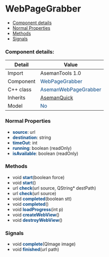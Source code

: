 # WebPageGrabber

 * [Component details](#component-details)
 * [Normal Properties](#normal-properties)
 * [Methods](#methods)
 * [Signals](#signals)


### Component details:

|Detail|Value|
|------|-----|
|Import|AsemanTools 1.0|
|Component|<font color='#074885'>WebPageGrabber</font>|
|C++ class|<font color='#074885'>AsemanWebPageGrabber</font>|
|Inherits|<font color='#074885'>[AsemanQuick](https://github.com/Aseman-Land/libqtelegram-aseman-edition/blob/API51/telegram/documents/types/asemanquick.md)</font>|
|Model|<font color='#074885'>No</font>|


### Normal Properties

* <font color='#074885'><b>source</b></font>: url
* <font color='#074885'><b>destination</b></font>: string
* <font color='#074885'><b>timeOut</b></font>: int
* <font color='#074885'><b>running</b></font>: boolean (readOnly)
* <font color='#074885'><b>isAvailable</b></font>: boolean (readOnly)


### Methods

 * void <font color='#074885'><b>start</b></font>(boolean force)
 * void <font color='#074885'><b>start</b></font>()
 * url <font color='#074885'><b>check</b></font>(url source, QString* destPath)
 * url <font color='#074885'><b>check</b></font>(url source)
 * void <font color='#074885'><b>completed</b></font>(boolean stt)
 * void <font color='#074885'><b>completed</b></font>()
 * void <font color='#074885'><b>loadProgress</b></font>(int p)
 * void <font color='#074885'><b>createWebView</b></font>()
 * void <font color='#074885'><b>destroyWebView</b></font>()


### Signals

 * void <font color='#074885'><b>complete</b></font>(QImage image)
 * void <font color='#074885'><b>finished</b></font>(url path)


